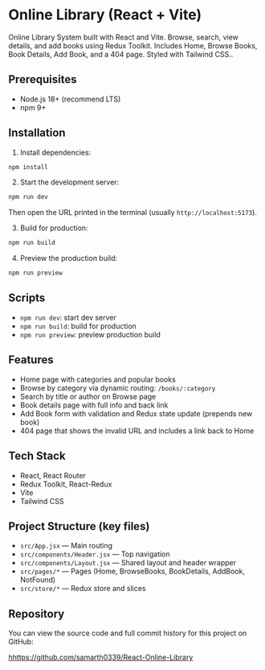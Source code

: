 # Online Library (React + Vite)

Online Library System built with React and Vite. Browse, search, view details, and add books using Redux Toolkit. Includes Home, Browse Books, Book Details, Add Book, and a 404 page. Styled with Tailwind CSS..

## Prerequisites
- Node.js 18+ (recommend LTS)
- npm 9+

## Installation
1) Install dependencies:
```bash
npm install
```

2) Start the development server:
```bash
npm run dev
```
Then open the URL printed in the terminal (usually `http://localhost:5173`).

3) Build for production:
```bash
npm run build
```

4) Preview the production build:
```bash
npm run preview
```

## Scripts
- `npm run dev`: start dev server
- `npm run build`: build for production
- `npm run preview`: preview production build

## Features
- Home page with categories and popular books
- Browse by category via dynamic routing: `/books/:category`
- Search by title or author on Browse page
- Book details page with full info and back link
- Add Book form with validation and Redux state update (prepends new book)
- 404 page that shows the invalid URL and includes a link back to Home

## Tech Stack
- React, React Router
- Redux Toolkit, React-Redux
- Vite
- Tailwind CSS

## Project Structure (key files)
- `src/App.jsx` — Main routing
- `src/components/Header.jsx` — Top navigation
- `src/components/Layout.jsx` — Shared layout and header wrapper
- `src/pages/*` — Pages (Home, BrowseBooks, BookDetails, AddBook, NotFound)
- `src/store/*` — Redux store and slices
## Repository

You can view the source code and full commit history for this project on GitHub:

[hhttps://github.com/samarth0339/React-Online-Library](https://github.com/samarth0339/React-Online-Library)

